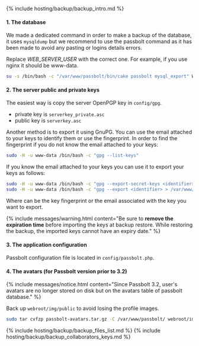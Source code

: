 {% include hosting/backup/backup_intro.md %}


#### 1. The database

We made a dedicated command in order to make a backup of the database, it uses `mysqldump` but we recommend to use the passbolt command as it has been made to avoid any pasting or logins details errors.

Replace *WEB_SERVER_USER* with the correct one. For example, if you use nginx it should be www-data.

```bash
su -s /bin/bash -c "/var/www/passbolt/bin/cake passbolt mysql_export" WEB_SERVER_USER
```

#### 2. The server public and private keys

The easiest way is copy the server OpenPGP key in `config/gpg`.

 * private key is `serverkey_private.asc`
 * public key is `serverkey.asc`

Another method is to export it using GnuPG. You can use the email attached to your keys to identify them or use the fingerprint.
In order to find the fingerprint if you do not know the email attached to your keys:

```bash
sudo -H -u www-data /bin/bash -c "gpg --list-keys"
```

If you know the email attached to your keys you can use it to export your keys as follows:

```bash
sudo -H -u www-data /bin/bash -c "gpg --export-secret-keys <identifier> > /var/www/passbolt/config/gpg/private.asc" www-data
sudo -H -u www-data /bin/bash -c "gpg --export <identifier> > /var/www/passbolt/config/gpg/public.asc" www-data
```
Where <identifier> can be the key fingerprint or the email associated with the key you want to export.

{% include messages/warning.html
    content="Be sure to **remove the expiration time** before importing the keys at backup restore. While restoring the backup, the imported keys cannot have an expiry date."
%}

#### 3. The application configuration

Passbolt configuration file is located in `config/passbolt.php`.

#### 4. The avatars (for Passbolt version prior to 3.2)

{% include messages/notice.html
    content="Since Passbolt 3.2, user's avatars are no longer stored on disk but on the avatars table of passbolt database."
%}

Back up `webroot/img/public` to avoid losing the profile images.

```bash
sudo tar cvfzp passbolt-avatars.tar.gz -C /var/www/passbolt/ webroot/img/avatar
```

{% include hosting/backup/backup_files_list.md %}
{% include hosting/backup/backup_collaborators_keys.md %}